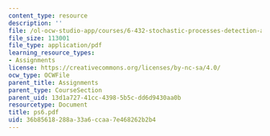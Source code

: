 ```yaml
---
content_type: resource
description: ''
file: /ol-ocw-studio-app/courses/6-432-stochastic-processes-detection-and-estimation-spring-2004/36b85618288a33a6ccaa7e468262b2b4_ps6.pdf
file_size: 113001
file_type: application/pdf
learning_resource_types:
- Assignments
license: https://creativecommons.org/licenses/by-nc-sa/4.0/
ocw_type: OCWFile
parent_title: Assignments
parent_type: CourseSection
parent_uid: 13d1a727-41cc-4398-5b5c-dd6d9430aa0b
resourcetype: Document
title: ps6.pdf
uid: 36b85618-288a-33a6-ccaa-7e468262b2b4
---
```

